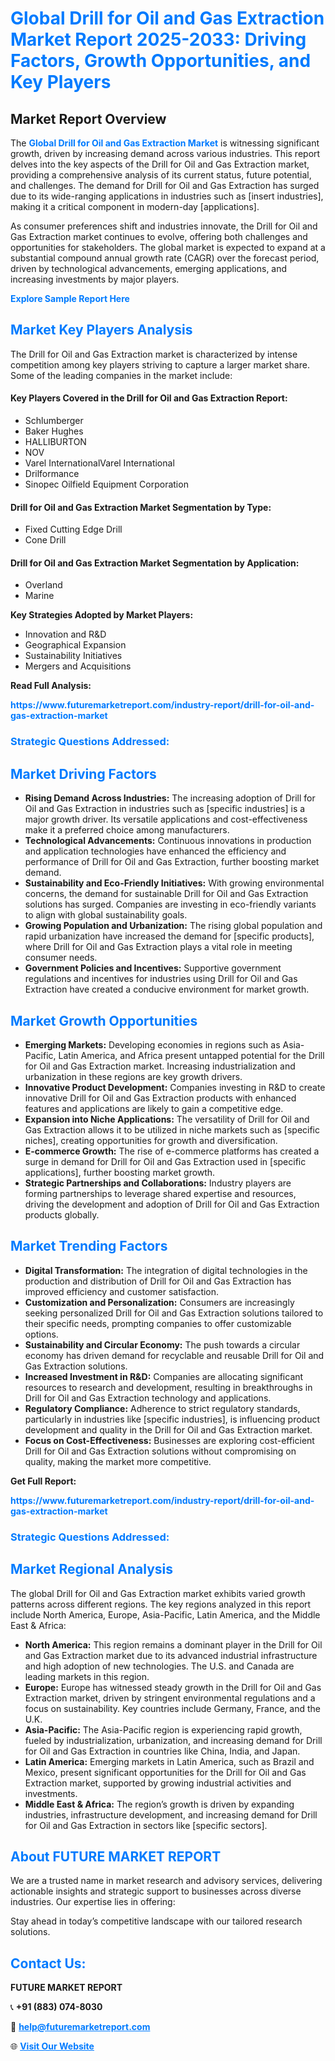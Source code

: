 <h1 style="color: #007BFF;">Global Drill for Oil and Gas Extraction Market Report 2025-2033: Driving Factors, Growth Opportunities, and Key Players</h1>

<section id="overview">
<h2>Market Report Overview</h2>
<p>The <a href="https://www.futuremarketreport.com/industry-report/drill-for-oil-and-gas-extraction-market" style="color: #007BFF; text-decoration: none;"><strong>Global Drill for Oil and Gas Extraction Market</strong></a> is witnessing significant growth, driven by increasing demand across various industries. This report delves into the key aspects of the Drill for Oil and Gas Extraction market, providing a comprehensive analysis of its current status, future potential, and challenges. The demand for Drill for Oil and Gas Extraction has surged due to its wide-ranging applications in industries such as [insert industries], making it a critical component in modern-day [applications].</p>
<p>As consumer preferences shift and industries innovate, the Drill for Oil and Gas Extraction market continues to evolve, offering both challenges and opportunities for stakeholders. The global market is expected to expand at a substantial compound annual growth rate (CAGR) over the forecast period, driven by technological advancements, emerging applications, and increasing investments by major players.</p>
</section>

<section id="overview">
<p><a href="https://www.futuremarketreport.com/request-sample/reportId=27635" style="color: #007BFF; text-decoration: none;"><strong>Explore Sample Report Here</strong></a></p>
</section>

<section id="key-players">
<h2 style="color: #007BFF;">Market Key Players Analysis</h2>
<p>The Drill for Oil and Gas Extraction market is characterized by intense competition among key players striving to capture a larger market share. Some of the leading companies in the market include:</p>
<h4>Key Players Covered in the Drill for Oil and Gas Extraction Report:</h4>
<ul><li>Schlumberger</li><li>Baker Hughes</li><li>HALLIBURTON</li><li>NOV</li><li>Varel InternationalVarel International</li><li>Drilformance</li><li>Sinopec Oilfield Equipment Corporation</li></ul>
<h4>Drill for Oil and Gas Extraction Market Segmentation by Type:</h4>
<ul><li>Fixed Cutting Edge Drill</li><li>Cone Drill</li></ul>

<h4>Drill for Oil and Gas Extraction Market Segmentation by Application:</h4>
<ul><li>Overland</li><li>Marine</li></ul>
<p><strong>Key Strategies Adopted by Market Players:</strong></p>
<ul>
<li>Innovation and R&D</li>
<li>Geographical Expansion</li>
<li>Sustainability Initiatives</li>
<li>Mergers and Acquisitions</li>
</ul>
</section>

<section>
<p><strong>Read Full Analysis: </strong></p><a href="https://www.futuremarketreport.com/industry-report/drill-for-oil-and-gas-extraction-market" style="color: #007BFF; text-decoration: none;"><strong>https://www.futuremarketreport.com/industry-report/drill-for-oil-and-gas-extraction-market</strong></a>
<h3 style="color: #007BFF;">Strategic Questions Addressed:</h3>
</section>

<section id="driving-factors">
<h2 style="color: #007BFF;">Market Driving Factors</h2>
<ul>
<li><strong>Rising Demand Across Industries:</strong> The increasing adoption of Drill for Oil and Gas Extraction in industries such as [specific industries] is a major growth driver. Its versatile applications and cost-effectiveness make it a preferred choice among manufacturers.</li>
<li><strong>Technological Advancements:</strong> Continuous innovations in production and application technologies have enhanced the efficiency and performance of Drill for Oil and Gas Extraction, further boosting market demand.</li>
<li><strong>Sustainability and Eco-Friendly Initiatives:</strong> With growing environmental concerns, the demand for sustainable Drill for Oil and Gas Extraction solutions has surged. Companies are investing in eco-friendly variants to align with global sustainability goals.</li>
<li><strong>Growing Population and Urbanization:</strong> The rising global population and rapid urbanization have increased the demand for [specific products], where Drill for Oil and Gas Extraction plays a vital role in meeting consumer needs.</li>
<li><strong>Government Policies and Incentives:</strong> Supportive government regulations and incentives for industries using Drill for Oil and Gas Extraction have created a conducive environment for market growth.</li>
</ul>
</section>

<section id="growth-opportunities">
<h2 style="color: #007BFF;">Market Growth Opportunities</h2>
<ul>
<li><strong>Emerging Markets:</strong> Developing economies in regions such as Asia-Pacific, Latin America, and Africa present untapped potential for the Drill for Oil and Gas Extraction market. Increasing industrialization and urbanization in these regions are key growth drivers.</li>
<li><strong>Innovative Product Development:</strong> Companies investing in R&D to create innovative Drill for Oil and Gas Extraction products with enhanced features and applications are likely to gain a competitive edge.</li>
<li><strong>Expansion into Niche Applications:</strong> The versatility of Drill for Oil and Gas Extraction allows it to be utilized in niche markets such as [specific niches], creating opportunities for growth and diversification.</li>
<li><strong>E-commerce Growth:</strong> The rise of e-commerce platforms has created a surge in demand for Drill for Oil and Gas Extraction used in [specific applications], further boosting market growth.</li>
<li><strong>Strategic Partnerships and Collaborations:</strong> Industry players are forming partnerships to leverage shared expertise and resources, driving the development and adoption of Drill for Oil and Gas Extraction products globally.</li>
</ul>
</section>

<section id="trending-factors">
<h2 style="color: #007BFF;">Market Trending Factors</h2>
<ul>
<li><strong>Digital Transformation:</strong> The integration of digital technologies in the production and distribution of Drill for Oil and Gas Extraction has improved efficiency and customer satisfaction.</li>
<li><strong>Customization and Personalization:</strong> Consumers are increasingly seeking personalized Drill for Oil and Gas Extraction solutions tailored to their specific needs, prompting companies to offer customizable options.</li>
<li><strong>Sustainability and Circular Economy:</strong> The push towards a circular economy has driven demand for recyclable and reusable Drill for Oil and Gas Extraction solutions.</li>
<li><strong>Increased Investment in R&D:</strong> Companies are allocating significant resources to research and development, resulting in breakthroughs in Drill for Oil and Gas Extraction technology and applications.</li>
<li><strong>Regulatory Compliance:</strong> Adherence to strict regulatory standards, particularly in industries like [specific industries], is influencing product development and quality in the Drill for Oil and Gas Extraction market.</li>
<li><strong>Focus on Cost-Effectiveness:</strong> Businesses are exploring cost-efficient Drill for Oil and Gas Extraction solutions without compromising on quality, making the market more competitive.</li>
</ul>
</section>

<section>
<p><strong>Get Full Report: </strong></p><a href="https://www.futuremarketreport.com/industry-report/drill-for-oil-and-gas-extraction-market" style="color: #007BFF; text-decoration: none;"><strong>https://www.futuremarketreport.com/industry-report/drill-for-oil-and-gas-extraction-market</strong></a>
<h3 style="color: #007BFF;">Strategic Questions Addressed:</h3>
</section>


<section id="regional-analysis">
<h2 style="color: #007BFF;">Market Regional Analysis</h2>
<p>The global Drill for Oil and Gas Extraction market exhibits varied growth patterns across different regions. The key regions analyzed in this report include North America, Europe, Asia-Pacific, Latin America, and the Middle East & Africa:</p>
<ul>
<li><strong>North America:</strong> This region remains a dominant player in the Drill for Oil and Gas Extraction market due to its advanced industrial infrastructure and high adoption of new technologies. The U.S. and Canada are leading markets in this region.</li>
<li><strong>Europe:</strong> Europe has witnessed steady growth in the Drill for Oil and Gas Extraction market, driven by stringent environmental regulations and a focus on sustainability. Key countries include Germany, France, and the U.K.</li>
<li><strong>Asia-Pacific:</strong> The Asia-Pacific region is experiencing rapid growth, fueled by industrialization, urbanization, and increasing demand for Drill for Oil and Gas Extraction in countries like China, India, and Japan.</li>
<li><strong>Latin America:</strong> Emerging markets in Latin America, such as Brazil and Mexico, present significant opportunities for the Drill for Oil and Gas Extraction market, supported by growing industrial activities and investments.</li>
<li><strong>Middle East & Africa:</strong> The region’s growth is driven by expanding industries, infrastructure development, and increasing demand for Drill for Oil and Gas Extraction in sectors like [specific sectors].</li>
</ul>
</section>

<footer>
<h2 style="color: #007BFF;">About FUTURE MARKET REPORT</h2>
<p>We are a trusted name in market research and advisory services, delivering actionable insights and strategic support to businesses across diverse industries. Our expertise lies in offering:</p>

<p>Stay ahead in today’s competitive landscape with our tailored research solutions.</p>

<h2 style="color: #007BFF;">Contact Us:</h2>
<p><strong>FUTURE MARKET REPORT</strong></p>
<p>📞 <strong>+91 (883) 074-8030</strong></p>
<p>📧 <strong><a href="mailto:help@futuremarketreport.com" style="color: #007BFF;">help@futuremarketreport.com</a></strong></p>
<p>🌐 <strong><a href="https://www.futuremarketreport.com/" style="color: #007BFF;">Visit Our Website</a></strong></p>
</footer>